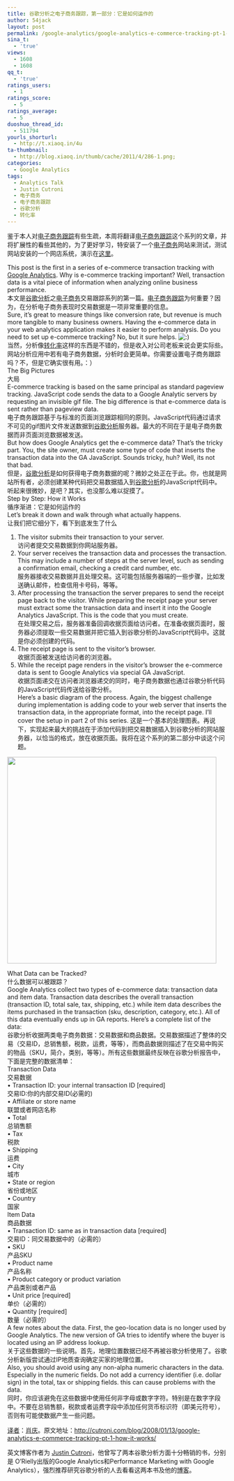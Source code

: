 ```yaml
---
title: 谷歌分析之电子商务跟踪，第一部分：它是如何运作的
author: 54jack
layout: post
permalink: /google-analytics/google-analytics-e-commerce-tracking-pt-1-how-it-works/
sina_t:
  - 'true'
views:
  - 1608
  - 1608
qq_t:
  - 'true'
ratings_users:
  - 1
ratings_score:
  - 5
ratings_average:
  - 5
duoshuo_thread_id:
  - 511794
yourls_shorturl:
  - http://t.xiaoq.in/4u
ta-thumbnail:
  - http://blog.xiaoq.in/thumb/cache/2011/4/286-1.png;
categories:
  - Google Analytics
tags:
  - Analytics Talk
  - Justin Cutroni
  - 电子商务
  - 电子商务跟踪
  - 谷歌分析
  - 转化率
---
```

鉴于本人对<span class='wp_keywordlink_affiliate'><a href="http://blog.xiaoq.in/tag/%e7%94%b5%e5%ad%90%e5%95%86%e5%8a%a1%e8%b7%9f%e8%b8%aa/" title="查看电子商务跟踪中的全部文章" target="_blank">电子商务跟踪</a></span>有些生疏，本周将翻译<span class='wp_keywordlink_affiliate'><a href="http://blog.xiaoq.in/tag/%e7%94%b5%e5%ad%90%e5%95%86%e5%8a%a1%e8%b7%9f%e8%b8%aa/" title="查看电子商务跟踪中的全部文章" target="_blank">电子商务跟踪</a></span>这个系列的文章，并将扩展性的看些其他的，为了更好学习，特安装了一个<span class='wp_keywordlink_affiliate'><a href="http://blog.xiaoq.in/tag/%e7%94%b5%e5%ad%90%e5%95%86%e5%8a%a1/" title="查看电子商务中的全部文章" target="_blank">电子商务</a></span>网站来测试，测试网站安装的一个网店系统，演示在<a title="网店演示" href="http://demo.yeezhe.net/shop/" target="_blank">这里</a>。

This post is the first in a series of e-commerce transaction tracking with <span class='wp_keywordlink'><a href="http://blog.xiaoq.in/google-analytics/" title="Google Analytics" target="_blank">Google Analytics</a></span>. Why is e-commerce tracking important? Well, transaction data is a vital piece of information when analyzing online business performance.  
本文是<span class='wp_keywordlink'><a href="http://blog.xiaoq.in/google-analytics/" title="谷歌分析" target="_blank">谷歌分析</a></span>之<span class='wp_keywordlink_affiliate'><a href="http://blog.xiaoq.in/tag/%e7%94%b5%e5%ad%90%e5%95%86%e5%8a%a1/" title="查看电子商务中的全部文章" target="_blank">电子商务</a></span>交易跟踪系列的第一篇。<span class='wp_keywordlink_affiliate'><a href="http://blog.xiaoq.in/tag/%e7%94%b5%e5%ad%90%e5%95%86%e5%8a%a1%e8%b7%9f%e8%b8%aa/" title="查看电子商务跟踪中的全部文章" target="_blank">电子商务跟踪</a></span>为何重要？因为，在分析电子商务表现时交易数据是一项非常重要的信息。  
Sure, it’s great to measure things like conversion rate, but revenue is much more tangible to many business owners. Having the e-commerce data in your web analytics application makes it easier to perform analysis. Do you need to set up e-commerce tracking? No, but it sure helps. <img src="http://xiaoq.in/wp-includes/images/smilies/icon_smile.gif" alt=":)" class="wp-smiley" />  
当然，分析像<span class='wp_keywordlink_affiliate'><a href="http://blog.xiaoq.in/tag/%e8%bd%ac%e5%8c%96%e7%8e%87/" title="查看转化率中的全部文章" target="_blank">转化率</a></span>这样的东西是不错的，但是收入对公司老板来说会更实际些。网站分析应用中若有电子商务数据，分析时会更简单。你需要设置电子商务跟踪吗？不，但是它确实很有用。：）  
The Big Pictures  
大局  
E-commerce tracking is based on the same principal as standard pageview tracking. JavaScript code sends the data to a Google Analytic servers by requesting an invisible gif file. The big difference is that e-commerce data is sent rather than pageview data.  
电子商务跟踪基于与标准的页面浏览跟踪相同的原则。JavaScript代码通过请求不可见的gif图片文件发送数据到<span class='wp_keywordlink_affiliate'><a href="http://blog.xiaoq.in/tag/%e8%b0%b7%e6%ad%8c%e5%88%86%e6%9e%90/" title="查看谷歌分析中的全部文章" target="_blank">谷歌分析</a></span>服务器。最大的不同在于是电子商务数据而非页面浏览数据被发送。  
But how does Google Analytics get the e-commerce data? That’s the tricky part. You, the site owner, must create some type of code that inserts the transaction data into the GA JavaScript. Sounds tricky, huh? Well, its not that bad.  
但是，<span class='wp_keywordlink_affiliate'><a href="http://blog.xiaoq.in/tag/%e8%b0%b7%e6%ad%8c%e5%88%86%e6%9e%90/" title="查看谷歌分析中的全部文章" target="_blank">谷歌分析</a></span>是如何获得电子商务数据的呢？微妙之处正在于此。你，也就是网站所有者，必须创建某种代码把交易数据插入到<span class='wp_keywordlink_affiliate'><a href="http://blog.xiaoq.in/tag/%e8%b0%b7%e6%ad%8c%e5%88%86%e6%9e%90/" title="查看谷歌分析中的全部文章" target="_blank">谷歌分析</a></span>的JavaScript代码中。听起来很微妙，是吧？其实，也没那么难以捉摸了。  
Step by Step: How it Works  
循序渐进：它是如何运作的  
Let’s break it down and walk through what actually happens.  
让我们把它细分下，看下到底发生了什么  
1. The visitor submits their transaction to your server.  
访问者提交交易数据到你网站服务器。  
2. Your server receives the transaction data and processes the transaction. This may include a number of steps at the server level, such as sending a confirmation email, checking a credit card number, etc.  
服务器接收交易数据并且处理交易。这可能包括服务器端的一些步骤，比如发送确认邮件，检查信用卡号码，等等。  
3. After processing the transaction the server prepares to send the receipt page back to the visitor. While preparing the receipt page your server must extract some the transaction data and insert it into the Google Analytics JavaScript. This is the code that you must create.  
在处理交易之后，服务器准备回调收据页面给访问者。在准备收据页面时，服务器必须提取一些交易数据并把它插入到谷歌分析的JavaScript代码中。这就是你必须创建的代码。  
4. The receipt page is sent to the visitor’s browser.  
收据页面被发送给访问者的浏览器。  
5. While the receipt page renders in the visitor’s browser the e-commerce data is sent to Google Analytics via special GA JavaScript.  
收据页面递交在访问者浏览器递交的同时，电子商务数据也通过谷歌分析代码的JavaScript代码传送给谷歌分析。  
Here’s a basic diagram of the process. Again, the biggest challenge during implementation is adding code to your web server that inserts the transaction data, in the appropriate format, into the receipt page. I’ll cover the setup in part 2 of this series. 这是一个基本的处理图表。再说下，实现起来最大的挑战在于添加代码到把交易数据插入到谷歌分析的网站服务器，以恰当的格式，放在收据页面。我将在这个系列的第二部分中谈这个问题。

<img src="http://www.cutroni.com/blog/wp-content/uploads/2008/01/Picture%203.png" alt="" width="480" height="473" />

What Data can be Tracked?  
什么数据可以被跟踪？  
Google Analytics collect two types of e-commerce data: transaction data and item data. Transaction data describes the overall transaction (transaction ID, total sale, tax, shipping, etc.) while item data describes the items purchased in the transaction (sku, description, category, etc.). All of this data eventually ends up in GA reports. Here’s a complete list of the data:  
谷歌分析收据两类电子商务数据：交易数据和商品数据。交易数据描述了整体的交易（交易ID，总销售额，税款，运费，等等），而商品数据则描述了在交易中购买的物品（SKU，简介，类别，等等）。所有这些数据最终反映在谷歌分析报告中，下面是完整的数据清单：  
Transaction Data  
交易数据  
• Transaction ID: your internal transaction ID [required]  
交易ID:你的内部交易ID(必需的)  
• Affiliate or store name  
联盟或者网店名称  
• Total  
总销售额  
• Tax  
税款  
• Shipping  
运费  
• City  
城市  
• State or region  
省份或地区  
• Country  
国家  
Item Data  
商品数据  
• Transaction ID: same as in transaction data [required]  
交易ID：同交易数据中的（必需的）  
• SKU  
产品SKU  
• Product name  
产品名称  
• Product category or product variation  
产品类别或者产品  
• Unit price [required]  
单价（必需的）  
• Quantity [required]  
数量（必需的）  
A few notes about the data. First, the geo-location data is no longer used by Google Analytics. The new version of GA tries to identify where the buyer is located using an IP address lookup.  
关于这些数据的一些说明。首先，地理位置数据已经不再被谷歌分析使用了。谷歌分析新版尝试通过IP地质查询确定买家的地理位置。  
Also, you should avoid using any non-alpha numeric characters in the data. Especially in the numeric fields. Do not add a currency identifier (i.e. dollar sign) in the total, tax or shipping fields. this can cause problems with the data.  
同时，你应该避免在这些数据中使用任何非字母或数字字符。特别是在数字字段中。不要在总销售额，税款或者运费字段中添加任何货币标识符（即美元符号），否则有可能使数据产生一些问题。

<span class='wp_keywordlink'><a href="http://www.yeezhe.com/" title="译者" target="_blank">译者</a></span>：<span class='wp_keywordlink'><a href="http://blog.xiaoq.in/" title="肖庆" target="_blank">肖庆</a></span>。原文地址：<a title="Google Analytics E-Commerce Tracking Pt. 1: How It Works" href="http://cutroni.com/blog/2008/01/13/google-analytics-e-commerce-tracking-pt-1-how-it-works/" target="_blank">http://cutroni.com/blog/2008/01/13/google-analytics-e-commerce-tracking-pt-1-how-it-works/</a>

英文博客作者为 <span class='wp_keywordlink_affiliate'><a href="http://blog.xiaoq.in/tag/justin-cutroni/" title="查看Justin Cutroni中的全部文章" target="_blank">Justin Cutroni</a></span>，他曾写了两本谷歌分析方面十分畅销的书，分别是 O’Rielly出版的Google Analytics和Performance Marketing with Google Analytics），强烈推荐研究谷歌分析的人去看看这两本书及他的<a title="Analytics Talk" href="http://cutroni.com/blog/" target="_blank">博客</a>。